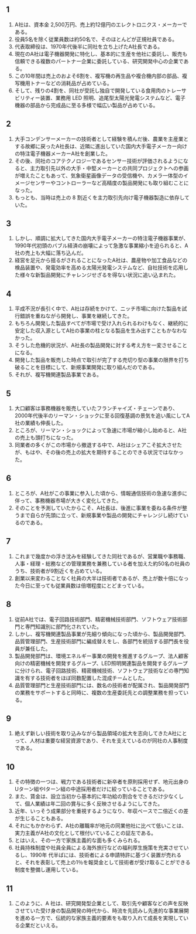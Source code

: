 ## 1
1. A社は、資本金 2,500万円、売上約12億円のエレクトロニクス・メーカーである。
2. 役員5名を除く従業員数は約50名で、そのほとんどが正規社員である。
3. 代表取締役は、1970年代後半に同社を立ち上げたA社長である。
4. 現在のA社は電子機器開発に特化し、基本的に生産を他社に委託し、販売も信頼できる複数のパートナー企業に委託している、研究開発中心の企業である。
5. この10年間は売上のおよそ6割を、複写機の再生品や複合機内部の部品、複写機用トナーなどの消耗品が占めている。
6. そして、残りの4割を、同社が受託し独自で開発している食用肉のトレーサビリティー装置、業務用 LED 照明、追尾型太陽光発電システムなど、電子機器の部品から完成品に至る多様で幅広い製品が占めている。

## 2
1. 大手コンデンサーメーカーの技術者として経験を積んだ後、農業を主産業とする故郷に戻ったA社長は、近隣に進出していた国内大手電子メーカー向けの特注電子機器メーカーA社を創業した。
2. その後、同社のコアテクノロジーであるセンサー技術が評価されるようになると、主力取引先以外の大手・中堅メーカーとの共同プロジェクトへの参画が増えたこともあって、気象衛星画像データの受信機や、カメラ一体型のイメージセンサーやコントローラーなど高精度の製品開発にも取り組むことになった。
3. もっとも、当時は売上の 8 割近くを主力取引先向け電子機器製造に依存していた。

## 3
1. しかし、順調に拡大してきた国内大手電子メーカーの特注電子機器事業が、1990年代初頭のバブル経済の崩壊によって急激な事業縮小を迫られると、A 社の売上も大幅に落ち込んだ。
2. 経営を足元から揺るがされることになったA社は、農産物や加工食品などの検品装置や、発電効率を高める太陽光発電システムなど、自社技術を応用した様々な新製品開発にチャレンジせざるを得ない状況に追い込まれた。

## 4
1. 平成不況が長引く中で、A社は存続をかけて、ニッチ市場に向けた製品を試行錯誤を重ねながら開発し、事業を継続してきた。
2. もちろん開発した製品すべてが市場で受け入れられるわけもなく、継続的に安定した収入源としてA社の事業の柱となる製品を生み出すこともかなわなかった。
3. そうした危機的状況が、A社長の製品開発に対する考え方を一変させることになる。
4. 開発した製品を販売した時点で取引が完了する売切り型の事業の限界を打ち破ることを目標にして、新規事業開発に取り組んだのである。
5. それが、複写機関連製品事業である。

## 5
1. 大口顧客は事務機器を販売していたフランチャイズ・チェーンであり、2000年代後半のリーマン・ショックに至る回復基調の景気を追い風にしてA社の業績も伸長した。
2. ところが、リーマン・ショックによって急速に市場が縮小し始めると、A社の売上も頭打ちになった。
3. 同業者の多くがこの市場から撤退する中で、A社はシェアこそ拡大させたが、もはや、その後の売上の拡大を期待することのできる状況ではなかった。

## 6
1. ところが、A社がこの事業に参入した頃から、情報通信技術の急速な進歩に伴って、事務機器市場が大きく変化してきた。
2. そのことを予測していたからこそ、A社長は、後進に事業を委ねる条件が整うまで自らが先頭に立って、新規事業や製品の開発にチャレンジし続けているのである。

## 7
1. これまで幾度かの浮き沈みを経験してきた同社であるが、営業職や事務職、人事・経理・総務などの管理業務を兼務している者を加えた約50名の社員のうち、技術者が9割近くを占めている。
2. 創業以来変わることなく社員の大半は技術者であるが、売上が数十倍になった今日に至っても従業員数は倍増程度にとどまっている。

## 8
1. 従前A社では、電子回路技術部門、精密機械技術部門、ソフトウェア技術部門と専門知識別に部門化されていた。
2. しかし、複写機関連製品事業が先細り傾向になった頃から、製品開発部門、品質管理部門、生産技術部門に編成替えをし、各部門を統括する部門長を役員が兼任した。
3. 製品開発部門は、環境エネルギー事業の開発を推進するグループ、法人顧客向けの精密機械を開発するグループ、LED照明関連製品を開発するグループに分けられ、電子回路技術、精密機械技術、ソフトウェア技術などの専門知識を有する技術者をほぼ同数配置した混成チームとした。
4. 品質管理部門と生産技術部門には、数名の技術者が配属され、製品開発部門の業務をサポートすると同時に、複数の生産委託先との調整業務を担っている。

## 9
1. 絶えず新しい技術を取り込みながら製品領域の拡大を志向してきたA社にとって、人材は重要な経営資源であり、それを支えているのが同社の人事制度である。

## 10
1. その特徴の一つは、戦力である技術者に新卒者を原則採用せず、地元出身のUターン組やIターン組の中途採用者だけに絞っていることである。
2. また、賃金は、設立当初から基本的に年功給の割合をできるだけ少なくして、個人業績は年二回の賞与に多く反映させるようにしてきた。
3. 近年、いっそう成果部分を重視するようになり、年収ベースで二倍近くの差が生じることもある。
4. それにもかかわらず、A社の離職率が地元の同業他社に比べて低いことは、実力主義がA社の文化として根付いていることの証左である。
5. とはいえ、その一方で家族主義的な面も多くみられる。
6. 社員持株制度や社員全員による海外旅行などの福利厚生施策を充実させているし、1990年
代半ばには、技術者による申請特許に基づく装置が売れると、それを表彰して売上の1％を報奨金として技術者が受け取ることができる制度を整備し運用している。

## 11
1. このように、A 社は、研究開発型企業として、取引先や顧客などの声を反映させていた受け身の製品開発の時代から、時流を先読みし先進的な事業展開を進める一方で、伝統的な家族主義的要素をも取り入れて成長を実現している企業だといえる。